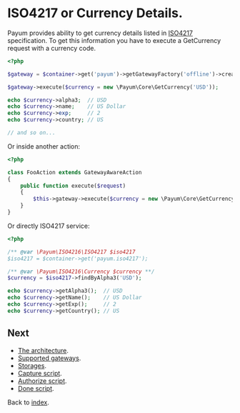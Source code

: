 # ISO4217 or Currency Details. 

Payum provides ability to get currency details listed in [ISO4217](http://en.wikipedia.org/wiki/ISO_4217) specification.
To get this information you have to execute a GetCurrency request with a currency code.


```php
<?php

$gateway = $container->get('payum')->getGatewayFactory('offline')->create();

$gateway->execute($currency = new \Payum\Core\GetCurrency('USD'));

echo $currency->alpha3;  // USD
echo $currency->name;    // US Dollar
echo $currency->exp;     // 2
echo $currency->country; // US

// and so on...
```

Or inside another action:

```php
<?php

class FooAction extends GatewayAwareAction
{
    public function execute($request)
    {
        $this->gateway->execute($currency = new \Payum\Core\GetCurrency('USD'));
    }
}
```

Or directly ISO4217 service:

```php
<?php

/** @var \Payum\ISO4216\ISO4217 $iso4217
$iso4217 = $container->get('payum.iso4217');

/** @var \Payum\ISO4216\Currency $currency **/
$currency = $iso4217->findByAlpha3('USD');

echo $currency->getAlpha3();  // USD
echo $currency->getName();    // US Dollar
echo $currency->getExp();     // 2
echo $currency->getCountry(); // US
```

## Next 

* [The architecture](the-architecture.md).
* [Supported gateways](supported-gateways.md).
* [Storages](storages.md).
* [Capture script](capture-script.md).
* [Authorize script](authorize-script.md).
* [Done script](done-script.md).

Back to [index](index.md).
